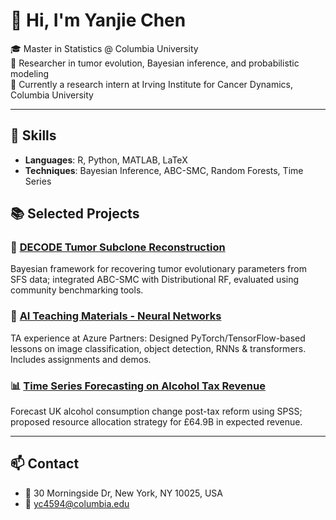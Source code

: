 # 👋 Hi, I'm Yanjie Chen

🎓 Master in Statistics @ Columbia University  
🔬 Researcher in tumor evolution, Bayesian inference, and probabilistic modeling  
📍 Currently a research intern at Irving Institute for Cancer Dynamics, Columbia University

---

## 🔧 Skills
- **Languages**: R, Python, MATLAB, LaTeX
- **Techniques**: Bayesian Inference, ABC-SMC, Random Forests, Time Series
  
## 📚 Selected Projects

### 🧬 [DECODE Tumor Subclone Reconstruction](https://github.com/YanjieChen9117/DECODE-Project)
Bayesian framework for recovering tumor evolutionary parameters from SFS data; integrated ABC-SMC with Distributional RF, evaluated using community benchmarking tools.

### 🧠 [AI Teaching Materials - Neural Networks](https://github.com/YanjieChen9117/Azure-AI-Curriculum)
TA experience at Azure Partners: Designed PyTorch/TensorFlow-based lessons on image classification, object detection, RNNs & transformers. Includes assignments and demos.

### 📊 [Time Series Forecasting on Alcohol Tax Revenue](https://github.com/YanjieChen9117/TimeSeries-Economics)
Forecast UK alcohol consumption change post-tax reform using SPSS; proposed resource allocation strategy for £64.9B in expected revenue.

---

## 📫 Contact
- 📍 30 Morningside Dr, New York, NY 10025, USA  
- 📧 yc4594@columbia.edu

<!--
**YanjieChen9117/YanjieChen9117** is a ✨ _special_ ✨ repository because its `README.md` (this file) appears on your GitHub profile.

Here are some ideas to get you started:

- 🔭 I’m currently working on ...
- 🌱 I’m currently learning ...
- 👯 I’m looking to collaborate on ...
- 🤔 I’m looking for help with ...
- 💬 Ask me about ...
- 📫 How to reach me: ...
- 😄 Pronouns: ...
- ⚡ Fun fact: ...
-->
